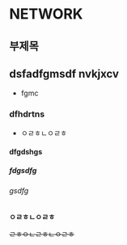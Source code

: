 NETWORK
=== 

부제목
---

## dsfadfgmsdf nvkjxcv

* fgmc

### dfhdrtns

- ㅇㄹㅎㄴㅇㄹㅎ

#### dfgdshgs
##### fdgsdfg
###### gsdfg


**ㅇㄹㅎㄴㅇㄹㅎ**

~~ㄹㅎㅇㄴㄹㅎㄴㅇㄹㅎ~~
